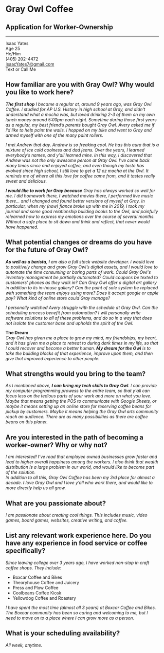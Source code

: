 # Gray Owl Coffee
## Application for Worker-Ownership
-----
Isaac Yates  
Age 25  
He/Him  
(405) 202-4472  
IsaacYates7@gmail.com  
Text or Call Me

## **How familiar are you with Gray Owl? Why would you like to work here?**  
***The first shop** I became a regular at, around 9 years ago, was Gray Owl Coffee. I studied for AP U.S. History in high school at Gray, and didn’t understand what a mocha was, but loved drinking 2-3 of them on my own lunch money around 5:00pm each night. Sometime during those first years as a regular, my best friend’s parents bought Gray Owl. Avery asked me if I’d like to help paint the walls. I hopped on my bike and went to Gray and armed myself with one of the many paint rollers.*

*I met Andrew that day. Andrew is so freaking cool. He has this aura that is a mixture of ice cold coolness and dad jeans. Over the years, I learned everybody’s names, and y’all learned mine. In this way, I discovered that Andrew was not the only awesome person at Gray Owl. I've come back many times since and enjoyed coffee, and even though my taste has evolved since high school, I still love to get a 12 oz mocha at the Owl. It reminds me of where all this love for coffee came from, and it tastes really sweet and delicious.*

***I would like to work for Gray because** Gray has always worked so well for me. I did homework there, I watched movies there, I performed live music there… and I changed and found better versions of myself at Gray. In particular, when my (now) fiance broke up with me in 2019, I took my journal and some good relationship building books to the Owl, and painfully relearned how to express my emotions over the course of several months. Without a safe place to sit down and think and reflect, that never would have happened.*

## **What potential changes or dreams do you have for the future of Gray Owl?**  
***As well as a barista**, I am also a full stack website developer. I would love to positively change and grow Gray Owl’s digital assets, and I would love to automate the time consuming or boring parts of work. Could Gray Owl's inventory management be partially automated? Could coupons be texted to customers' phones as they walk in? Can Gray Owl offer a digital art gallery in addition to its in-house gallery? Can the point of sale system be replaced with something the team enjoys using more? Does it accept google or apple pay? What kind of online store could Gray manage?*

*I personally watched Avery struggle with the schedule at Gray Owl. Can the scheduling process benefit from automation? I will personally write software solutions to all of these problems, and do so in a way that does not isolate the customer base and upholds the spirit of the Owl.*

**The Dream**  
*Gray Owl has given me a place to grow my mind, my friendships, my heart, and it has given me a place to retreat to during dark times in my life, so that I could recover and become a better human. **My dream for the Owl** is to take the building blocks of that experience, improve upon them, and then give that improved experience to other people.*

## **What strengths would you bring to the team?**  
*As I mentioned above, **I can bring my tech skills to Gray Owl**. I can provide my computer programming prowess to the entire team, so that y'all can focus less on the tedious parts of your work and more on what you love. Maybe that means getting the POS to communicate with Google Sheets, or maybe it means setting up an online store for reserving coffee beans for pickup by customers. Maybe it means helping the Gray Owl arts community reach an audience. There are as many possibilities as there are coffee beans on this planet.*

## **Are you interested in the path of becoming a worker-owner? Why or why not?**  
*I am interested! I’ve read that employee owned businesses grow faster and lead to higher overall happiness among the workers. I also think that wealth distribution is a large problem in our world, and would like to become part of the solution.*  
*In addition to all this, Gray Owl Coffee has been my 3rd place for almost a decade. I love Gray Owl and I love y’all who work there, and would like to more directly help us all grow.*

## **What are you passionate about?**
*I am passionate about creating cool things. This includes music, video games, board games, websites, creative writing, and coffee.*

## **List any relevant work experience here. Do you have any experience in food service or coffee specifically?**
*Since leaving college over 3 years ago, I have worked non-stop in craft coffee shops. They include:*  
    
 - Boxcar Coffee and Bikes
 - Theoryhouse Coffee and Juicery
 - Press and Plow Coffee
 - Coolbeans Coffee Kiosk
 - Yellowdog Coffee and Roastery

*I have spent the most time (almost all 3 years) at Boxcar Coffee and Bikes. The Boxcar community has been so caring and welcoming to me, but I need to move on to a place where I can grow more as a person.*

## **What is your scheduling availability?**
*All week, anytime.*